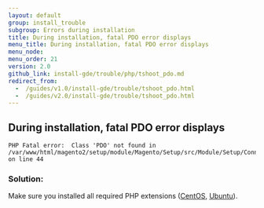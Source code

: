 ```yaml
---
layout: default
group: install_trouble
subgroup: Errors during installation
title: During installation, fatal PDO error displays
menu_title: During installation, fatal PDO error displays
menu_node: 
menu_order: 21
version: 2.0
github_link: install-gde/trouble/php/tshoot_pdo.md
redirect_from:
  -  /guides/v1.0/install-gde/trouble/tshoot_pdo.html
  -  /guides/v2.0/install-gde/trouble/tshoot_pdo.html
---
```


<h2 id="install-trouble-pdo">During installation, fatal PDO error displays</h2>

	PHP Fatal error:  Class 'PDO' not found in /var/www/html/magento2/setup/module/Magento/Setup/src/Module/Setup/ConnectionFactory.php on line 44

### Solution:

Make sure you installed all required PHP extensions (<a href="{{page.baseurl}}install-gde/prereq/php-centos.html">CentOS</a>, <a href="{{page.baseurl}}install-gde/prereq/php-ubuntu.html">Ubuntu</a>). 

